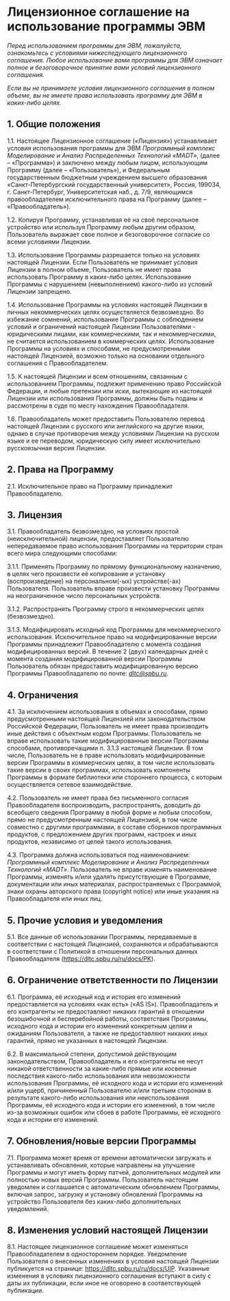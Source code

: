 # Лицензионное соглашение на использование программы ЭВМ

*Перед использованием программы для ЭВМ, пожалуйста, ознакомьтесь с условиями нижеследующего лицензионного соглашения. Любое использование вами программы для ЭВМ означает полное и безоговорочное принятие вами условий лицензионного соглашения.*

*Если вы не принимаете условия лицензионного соглашения в полном объеме, вы не имеете права использовать программу для ЭВМ в каких-либо целях.*

## 1. Общие положения	

1.1. Настоящее Лицензионное соглашение («Лицензия») устанавливает условия использования программы для ЭВМ *Программный комплекс Моделирование и Анализ Распределенных Технологий «MADT»*, (далее – «Программа») и заключено между любым лицом, использующим Программу (далее – «Пользователь»), и Федеральным государственным бюджетным учреждением высшего образования «Санкт-Петербургский государственный университет», Россия, 199034, г. Санкт-Петербург, Университетская наб., д. 7/9, являющимся правообладателем исключительного права на Программу (далее – «Правообладатель»).

1.2. Копируя Программу, устанавливая её на своё персональное устройство или используя Программу любым другим образом, Пользователь выражает свое полное и безоговорочное согласие со всеми условиями Лицензии.

1.3. Использование Программы разрешается только на условиях настоящей Лицензии. Если Пользователь не принимает условия Лицензии в полном объеме, Пользователь не имеет права использовать Программу в каких-либо целях. Использование Программы с нарушением (невыполнением) какого-либо из условий Лицензии запрещено.

1.4. Использование Программы на условиях настоящей Лицензии в личных некоммерческих целях осуществляется безвозмездно. Во избежание сомнений, использование Программы с соблюдением условий и ограничений настоящей Лицензии Пользователями - юридическими лицами, как коммерческими, так и некоммерческими, не считается использованием в коммерческих целях. Использование Программы на условиях и способами, не предусмотренными настоящей Лицензией, возможно только на основании отдельного соглашения с Правообладателем.

1.5. К настоящей Лицензии и всем отношениям, связанным с использованием Программы, подлежит применению право Российской Федерации, и любые претензии или иски, вытекающие из настоящей Лицензии или использования Программы, должны быть поданы и рассмотрены в суде по месту нахождения Правообладателя.

1.6. Правообладатель может предоставить Пользователю перевод настоящей Лицензии с русского или английского на другие языки, однако в случае противоречия между условиями Лицензии на русском языке и ее переводом, юридическую силу имеет исключительно русскоязычная версия Лицензии.
	
## 2. Права на Программу

2.1. Исключительное право на Программу принадлежит Правообладателю.

## 3. Лицензия

3.1. Правообладатель безвозмездно, на условиях простой (неисключительной) лицензии, предоставляет Пользователю непередаваемое право использования Программы на территории стран всего мира следующими способами:

3.1.1. Применять Программу по прямому функциональному назначению, в целях чего произвести её копирование и установку (воспроизведение) на персональном(-ых) устройстве(-ах) Пользователя. Пользователь вправе произвести установку Программы на неограниченное число персональных устройств.

3.1.2. Распространять Программу строго в некоммерческих целях (безвозмездно).

3.1.3. Модифицировать исходный код Программы для некоммерческого использования. Исключительное право на модифицированные версии Программы принадлежит Правообладателю с момента создания модифицированных версий. В течение 2 (двух) календарных дней с момента создания модифицированной версии Программы Пользователь обязан предоставить модифицированную версию Программы Правообладателю по почте: *dltc@spbu.ru*.

## 4. Ограничения

4.1. За исключением использования в объемах и способами, прямо предусмотренными настоящей Лицензией или законодательством Российской Федерации, Пользователь не имеет права производить иные действия с объектным кодом Программы. Пользователь не вправе использовать такие модифицированные версии Программы способами, противоречащими п. 3.1.3 настоящей Лицензии. В том числе, Пользователь не в праве использовать модифицированные версии Программы в коммерческих целях, в том числе использовать такие версии в своих программах, использовать компоненты Программы в формате библиотеки или стороннего процесса, с которым осуществляется сетевое взаимодействие.

4.2. Пользователь не имеет права без письменного согласия Правообладателя воспроизводить, распространять, доводить до всеобщего сведения Программу в любой форме и любым способом, прямо не предусмотренным настоящей Лицензией, в том числе совместно с другими программами, в составе сборников программных продуктов, c предложением других программ, настроек и иных продуктов, независимо от целей такого использования.

4.3. Программа должна использоваться под наименованием: *Программный комплекс Моделирование и Анализ Распределенных Технологий «MADT»*. Пользователь не вправе изменять наименование Программы, изменять и/или удалять присутствующие в Программе, документации или иных материалах, распространяемых с Программой, знаки охраны авторского права (copyright notice) или иные указания на Правообладателя или иных лиц.

## 5. Прочие условия и уведомления

5.1. Все данные об использовании Программы, передаваемые в соответствии с настоящей Лицензией, сохраняются и обрабатываются в соответствии с Политикой в отношении персональных данных Правообладателя (https://dltc.spbu.ru/ru/docs/PK).

## 6. Ограничение ответственности по Лицензии

6.1. Программа, её исходный код и история его изменений предоставляется на условиях «как есть» («AS IS»). Правообладатель и его контрагенты не предоставляют никаких гарантий в отношении безошибочной и бесперебойной работы, соответствия Программы, исходного кода и истории его изменений конкретным целям и ожиданиям Пользователя, а также не предоставляют никаких иных гарантий, прямо не указанных в настоящей Лицензии.

6.2. В максимальной степени, допустимой действующим законодательством, Правообладатель и его контрагенты не несут никакой ответственности за какие-либо прямые или косвенные последствия какого-либо использования или невозможности использования Программы, её исходного кода и истории его изменений и/или ущерб, причиненный Пользователю и/или третьим сторонам в результате какого-либо использования или неиспользования Программы, её исходного кода и истории его изменений, в том числе из-за возможных ошибок или сбоев в работе Программы, её исходного кода и истории его изменений.

## 7. Обновления/новые версии Программы

7.1. Программа может время от времени автоматически загружать и устанавливать обновления, которые направлены на улучшение Программы и могут иметь форму патчей, дополнительных модулей или полностью новых версий Программы. Пользователь настоящим уведомлен и соглашается с автоматическим обновлением Программы, включая запрос, загрузку и установку обновлений Программы на устройство Пользователя без каких-либо дополнительных уведомлений.

## 8. Изменения условий настоящей Лицензии

8.1. Настоящее лицензионное соглашение может изменяться Правообладателем в одностороннем порядке. Уведомление Пользователя о внесенных изменениях в условия настоящей Лицензии публикуется на странице: https://dltc.spbu.ru/ru/docs/UIP. Указанные изменения в условиях лицензионного соглашения вступают в силу с даты их публикации, если иное не оговорено в соответствующей публикации.

